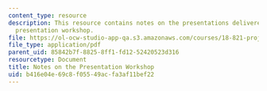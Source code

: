 ```yaml
---
content_type: resource
description: This resource contains notes on the presentations delivered during the
  presentation workshop.
file: https://ol-ocw-studio-app-qa.s3.amazonaws.com/courses/18-821-project-laboratory-in-mathematics-spring-2013/b416e04e69c8f05549acfa3af11bef22_MIT18_821S13_presentwkspnotes.pdf
file_type: application/pdf
parent_uid: 85842b7f-8825-8ff1-fd12-52420523d316
resourcetype: Document
title: Notes on the Presentation Workshop
uid: b416e04e-69c8-f055-49ac-fa3af11bef22
---
```

